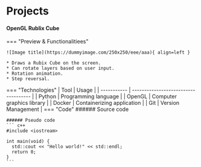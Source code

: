 # Projects


#### OpenGL Rublix Cube
=== "Preview & Functionalitiees"

    ![Image title](https://dummyimage.com/250x250/eee/aaa){ align=left }
    
    * Draws a Rubix Cube on the screen.
    * Can rotate layers based on user input.
    * Rotation animation.
    * Step reversal.
    
=== "Technologies"
    | Tool      | Usage                          |
    | ----------- | ------------------------------------ |
    | Python       | Programming language  |
    | OpenGL      | Computer graphics library |
    | Docker | Containerizing application | 
    | Git | Version Management | 
=== "Code"
    ###### Source code

    ###### Pseudo code
    ``` c++
    #include <iostream>

    int main(void) {
      std::cout << "Hello world!" << std::endl;
      return 0;
    }
    ```

